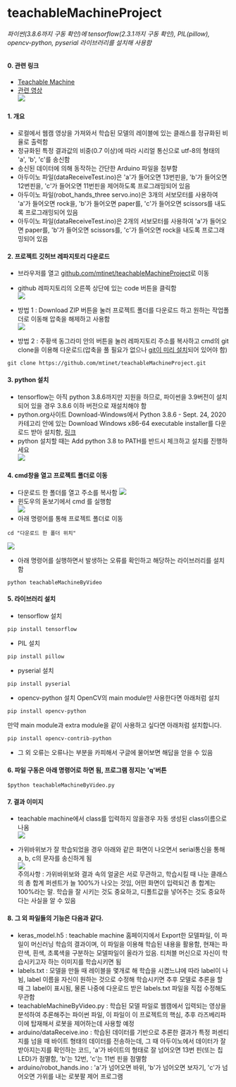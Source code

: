 # teachableMachineProject

###### 파이썬(3.8.6까지 구동 확인)에 tensorflow(2.3.1까지 구동 확인), PIL(pillow), opencv-python, pyserial 라이브러리를 설치해 사용함  

#### 0. 관련 링크  
- [Teachable Machine](https://teachablemachine.withgoogle.com/)  
- [관련 영상](https://photos.app.goo.gl/G8MU8mmxGLo6pj2D9)  
![](https://github.com/mtinet/teachableMachineProject/blob/master/image/example.png?raw=true)  

#### 1. 개요  
- 로컬에서 웹캠 영상을 가져와서 학습된 모델의 레이블에 있는 클래스를 정규화된 비율로 출력함  
- 정규화된 특정 결과값의 비중(0.7 이상)에 따라 시리얼 통신으로 utf-8의 형태의 'a', 'b', 'c'를 송신함  
- 송신된 데이터에 의해 동작하는 간단한 Arduino 파일을 첨부함  
- 아두이노 파일(dataReceiveTest.ino)은 'a'가 들어오면 13번핀을, 'b'가 들어오면 12번핀을, 'c'가 들어오면 11번핀을 제어하도록 프로그래밍되어 있음  
- 아두이노 파일(robot_hands_three servo.ino)은 3개의 서보모터를 사용하여 'a'가 들어오면 rock을, 'b'가 들어오면 paper를, 'c'가 들어오면 scissors를 내도록 프로그래밍되어 있음  
- 아두이노 파일(dataReceiveTest.ino)은 2개의 서보모터를 사용하여 'a'가 들어오면 paper를, 'b'가 들어오면 scissors를, 'c'가 들어오면 rock을 내도록 프로그래밍되어 있음 

#### 2. 프로젝트 깃허브 레파지토리 다운로드  
- 브라우저를 열고 [github.com/mtinet/teachableMachineProject](github.com/mtinet/teachableMachineProject)로 이동  
- github 레파지토리의 오른쪽 상단에 있는 code 버튼을 클릭함  
![](https://github.com/mtinet/teachableMachineProject/blob/master/image/download1.png?raw=true)  
- 방법 1 : Download ZIP 버튼을 눌러 프로젝트 폴더를 다운로드 하고 원하는 작업폴더로 이동해 압축을 해제하고 사용함  
![](https://github.com/mtinet/teachableMachineProject/blob/master/image/download2.png?raw=true)  

- 방법 2 : 주황색 동그라미 안의 버튼을 눌러 레파지토리 주소를 복사하고 cmd의 git clone을 이용해 다운로드(압축을 풀 필요가 없으나 [git이 미리 설치](https://git-scm.com/)되어 있어야 함)  
```
git clone https://github.com/mtinet/teachableMachineProject.git
```

#### 3. python 설치  
- tensorflow는 아직 python 3.8.6까지만 지원을 하므로, 파이썬을 3.9버전이 설치되어 있을 경우 3.8.6 이하 버전으로 재설치해야 함  
- python.org사이트 Download-Windows에서 Python 3.8.6 - Sept. 24, 2020 카테고리 안에 있는 Download Windows x86-64 executable installer를 다운로드 받아 설치함, [링크](https://www.python.org/downloads/windows/)  
- python 설치할 때는 Add python 3.8 to PATH를 반드시 체크하고 설치를 진행하세요  
![](https://github.com/mtinet/teachableMachineProject/blob/master/image/python.png?raw=true)  

#### 4. cmd창을 열고 프로젝트 폴더로 이동  
- 다운로드 한 폴더를 열고 주소를 복사함
![](https://github.com/mtinet/teachableMachineProject/blob/master/image/location1.png?raw=true)  
- 윈도우의 돋보기에서 cmd 를 실행함  
![](https://github.com/mtinet/teachableMachineProject/blob/master/image/cmd.png?raw=true)  
- 아래 명령어를 통해 프로젝트 폴더로 이동
```
cd "다운로드 한 폴더 위치" 
```
![](https://github.com/mtinet/teachableMachineProject/blob/master/image/location2.png?raw=true)  
- 아래 명령어를 실행하면서 발생하는 오류를 확인하고 해당하는 라이브러리를 설치함
```
python teachableMachineByVideo
```

#### 5. 라이브러리 설치  
- tensorflow 설치
```{.python} 
pip install tensorflow
```
- PIL 설치  
```{.python} 
pip install pillow 
```
- pyserial 설치
```{.python} 
pip install pyserial
```
- opencv-python 설치
OpenCV의 main module만 사용한다면 아래처럼 설치
```{.python} 
pip install opencv-python
```
만약 main module과 extra module을 같이 사용하고 싶다면 아래처럼 설치합니다.
```{.python} 
pip install opencv-contrib-python  
```
- 그 외 오류는 오류나는 부분을 카피해서 구글에 물어보면 해답을 얻을 수 있음  
 
#### 6. 파일 구동은 아래 명령어로 하면 됨, 프로그램 정지는 'q'버튼  
```{.python}  
$python teachableMachineByVideo.py  
```  

#### 7. 결과 이미지  
- teachable machine에서 class를 입력하지 않을경우 자동 생성된 class이름으로 나옴  
![](https://github.com/mtinet/teachableMachineProject/blob/master/image/test.png?raw=true)  

- 가위바위보가 잘 학습되었을 경우 아래와 같은 화면이 나오면서 serial통신을 통해 a, b, c의 문자를 송신하게 됨  
![](https://github.com/mtinet/teachableMachineProject/blob/master/image/scissors.png?raw=true)  
주의사항 : 가위바위보와 결과 속의 얼굴은 서로 무관하고, 학습시킬 때 나눈 클래스의 총 합계 퍼센트가 늘 100%가 나오는 것임, 어떤 화면이 입력되건 총 합계는 100%라는 말. 학습을 잘 시키는 것도 중요하고, 디폴트값을 넣어주는 것도 중요하다는 사실을 알 수 있음  


#### 8. 그 외 파일들의 기능은 다음과 같다.  
- keras_model.h5 : teachable machine 홈페이지에서 Export한 모델파일, 이 파일이 머신러닝 학습의 결과이며, 이 파일을 이용해 학습된 내용을 활용함, 현재는 파란색, 흰색, 초록색을 구분하는 모델파일이 올라가 있음. 티처블 머신으로 자신이 학습시키고자 하는 이미지를 학습시키면 됨  
- labels.txt : 모델을 만들 때 레이블을 몇개로 해 학습을 시켰느냐에 따라 label이 나뉨, label 이름을 자신이 원하는 것으로 수정해 학습시키면 추후 모델로 추론을 할 때 그 label이 표시됨, 물론 나중에 다운로드 받은 labels.txt 파일을 직접 수정해도 무관함  
- teachableMachineByVideo.py : 학습된 모델 파일로 웹캠에서 입력되는 영상을 분석하여 추론해주는 파이썬 파일, 이 파일이 이 프로젝트의 핵심, 추후 라즈베리파이에 탑재해서 로봇을 제어하는데 사용할 예정  
- arduino/dataReceive.ino : 학습된 데이터를 기반으로 추론한 결과가 특정 퍼센티지를 넘을 때 바이트 형태의 데이터를 전송하는데, 그 때 아두이노에서 데이터가 잘 받아지는지를 확인하는 코드, 'a'가 바이트의 형태로 잘 넘어오면 13번 핀(또는 칩LED)가 점멸함, 'b'는 12번, 'c'는 11번 핀을 점멸함  
- arduino/robot_hands.ino : 'a'가 넘어오면 바위, 'b'가 넘어오면 보자기, 'c'가 넘어오면 가위를 내는 로봇팔 제어 프로그램  
